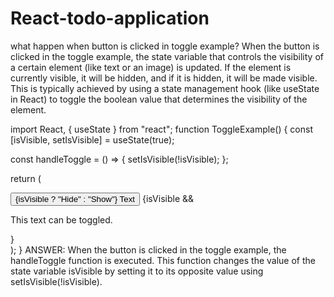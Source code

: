 # React-todo-application
what happen when button is clicked in toggle example?
When the button is clicked in the toggle example, the state variable that controls the visibility of a certain element (like text or an image) is updated. If the element is currently visible, it will be hidden, and if it is hidden, it will be made visible. This is typically achieved by using a state management hook (like useState in React) to toggle the boolean value that determines the visibility of the element.

import React, { useState } from "react";
function ToggleExample() {
  const [isVisible, setIsVisible] = useState(true);

  const handleToggle = () => {
    setIsVisible(!isVisible);
  };

  return (
    <div>
      <button onClick={handleToggle}>{isVisible ? "Hide" : "Show"} Text</button>
      {isVisible && <p>This text can be toggled.</p>}
    </div>
  );
}
ANSWER:
When the button is clicked in the toggle example, the handleToggle function is executed. This function changes the value of the state variable isVisible by setting it to its opposite value using setIsVisible(!isVisible).
